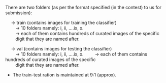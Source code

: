There are two folders (as per the format specified (in the contest) to us for submission):        

  &emsp; -> train (contains images for training the classifier)  
      &emsp;&emsp; -> 10 folders namely: i, ii, ....ix, x.         
      &emsp;&emsp; -> each of them contains hundreds of curated images of the specific         
      &emsp;&emsp;    digit that they are named after.  
         
  &emsp; -> val  (contains images for testing the classifier)      
  &emsp;&emsp; -> 10 folders namely: i, ii, ....ix, x.
  &emsp;&emsp; -> each of them contains hundreds of curated images of the specific    
  &emsp;&emsp;    digit that they are named after.      
  * The train-test ration is maintained at 9:1 (approx).   

